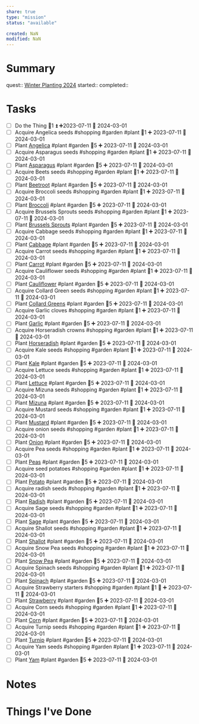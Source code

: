 ```yaml
---
share: true
type: "mission"
status: "available"

created: NaN 
modified: NaN
---
```

 
# Summary
quest:: [Winter Planting 2024](./Winter%20Planting%202024.md)
started:: 
completed::
# Tasks
- [ ] Do the Thing  🥄1 ⏫ ➕2023-07-11 🛫 2024-03-01 
- [ ] Acquire Angelica seeds #shopping #garden #plant 🥄1 ➕ 2023-07-11 🛫 2024-03-01 
- [ ] Plant [Angelica](Angelica.md) #plant #garden 🥄5 ➕ 2023-07-11 🛫 2024-03-01  
- [ ] Acquire Asparagus seeds #shopping #garden #plant 🥄1 ➕ 2023-07-11 🛫 2024-03-01 
- [ ] Plant [Asparagus](./Asparagus.md) #plant #garden 🥄5 ➕ 2023-07-11 🛫 2024-03-01  
- [ ] Acquire Beets seeds #shopping #garden #plant 🥄1 ➕ 2023-07-11 🛫 2024-03-01 
- [ ] Plant [Beetroot](./Beetroot.md) #plant #garden 🥄5 ➕ 2023-07-11 🛫 2024-03-01  
- [ ] Acquire Broccoli seeds #shopping #garden #plant 🥄1 ➕ 2023-07-11 🛫 2024-03-01 
- [ ] Plant [Broccoli](Broccoli.md) #plant #garden 🥄5 ➕ 2023-07-11 🛫 2024-03-01  
- [ ] Acquire Brussels Sprouts seeds #shopping #garden #plant 🥄1 ➕ 2023-07-11 🛫 2024-03-01 
- [ ] Plant [Brussels Sprouts](Brussels%20Sprouts.md) #plant #garden 🥄5 ➕ 2023-07-11 🛫 2024-03-01  
- [ ] Acquire Cabbage seeds #shopping #garden #plant 🥄1 ➕ 2023-07-11 🛫 2024-03-01 
- [ ] Plant [Cabbage](Cabbage.md) #plant #garden 🥄5 ➕ 2023-07-11 🛫 2024-03-01  
- [ ] Acquire Carrot seeds #shopping #garden #plant 🥄1 ➕ 2023-07-11 🛫 2024-03-01 
- [ ] Plant [Carrot](Carrot.md) #plant #garden 🥄5 ➕ 2023-07-11 🛫 2024-03-01  
- [ ] Acquire Cauliflower seeds #shopping #garden #plant 🥄1 ➕ 2023-07-11 🛫 2024-03-01 
- [ ] Plant [Cauliflower](./Cauliflower.md) #plant #garden 🥄5 ➕ 2023-07-11 🛫 2024-03-01  
- [ ] Acquire Collard Green seeds #shopping #garden #plant 🥄1 ➕ 2023-07-11 🛫 2024-03-01 
- [ ] Plant [Collard Greens](Collard%20Greens.md) #plant #garden 🥄5 ➕ 2023-07-11 🛫 2024-03-01  
- [ ] Acquire Garlic cloves #shopping #garden #plant 🥄1 ➕ 2023-07-11 🛫 2024-03-01 
- [ ] Plant [Garlic](Garlic.md) #plant #garden 🥄5 ➕ 2023-07-11 🛫 2024-03-01  
- [ ] Acquire Horseradish crowns #shopping #garden #plant 🥄1 ➕ 2023-07-11 🛫 2024-03-01 
- [ ] Plant [Horseradish](Horseradish.md) #plant #garden 🥄5 ➕ 2023-07-11 🛫 2024-03-01  
- [ ] Acquire Kale seeds #shopping #garden #plant 🥄1 ➕ 2023-07-11 🛫 2024-03-01 
- [ ] Plant [Kale](./Kale.md) #plant #garden 🥄5 ➕ 2023-07-11 🛫 2024-03-01  
- [ ] Acquire Lettuce seeds #shopping #garden #plant 🥄1 ➕ 2023-07-11 🛫 2024-03-01 
- [ ] Plant [Lettuce](./Lettuce.md) #plant #garden 🥄5 ➕ 2023-07-11 🛫 2024-03-01  
- [ ] Acquire Mizuna seeds #shopping #garden #plant 🥄1 ➕ 2023-07-11 🛫 2024-03-01 
- [ ] Plant [Mizuna](Mizuna.md) #plant #garden 🥄5 ➕ 2023-07-11 🛫 2024-03-01  
- [ ] Acquire Mustard seeds #shopping #garden #plant 🥄1 ➕ 2023-07-11 🛫 2024-03-01 
- [ ] Plant [Mustard](./Mustard.md) #plant #garden 🥄5 ➕ 2023-07-11 🛫 2024-03-01  
- [ ] Acquire onion seeds #shopping #garden #plant 🥄1 ➕ 2023-07-11 🛫 2024-03-01 
- [ ] Plant [Onion](Onion.md) #plant #garden 🥄5 ➕ 2023-07-11 🛫 2024-03-01  
- [ ] Acquire Pea seeds #shopping #garden #plant 🥄1 ➕ 2023-07-11 🛫 2024-03-01 
- [ ] Plant [Peas](./Peas.md) #plant #garden 🥄5 ➕ 2023-07-11 🛫 2024-03-01  
- [ ] Acquire seed potatoes #shopping #garden #plant 🥄1 ➕ 2023-07-11 🛫 2024-03-01 
- [ ] Plant [Potato](./Potato.md) #plant #garden 🥄5 ➕ 2023-07-11 🛫 2024-03-01  
- [ ] Acquire radish seeds #shopping #garden #plant 🥄1 ➕ 2023-07-11 🛫 2024-03-01 
- [ ] Plant [Radish](./Radish.md) #plant #garden 🥄5 ➕ 2023-07-11 🛫 2024-03-01  
- [ ] Acquire Sage seeds #shopping #garden #plant 🥄1 ➕ 2023-07-11 🛫 2024-03-01 
- [ ] Plant [Sage](./Sage.md) #plant #garden 🥄5 ➕ 2023-07-11 🛫 2024-03-01  
- [ ] Acquire Shallot seeds #shopping #garden #plant 🥄1 ➕ 2023-07-11 🛫 2024-03-01 
- [ ] Plant [Shallot](./Shallot.md) #plant #garden 🥄5 ➕ 2023-07-11 🛫 2024-03-01  
- [ ] Acquire Snow Pea seeds #shopping #garden #plant 🥄1 ➕ 2023-07-11 🛫 2024-03-01 
- [ ] Plant [Snow Pea](./Snow%20Pea.md) #plant #garden 🥄5 ➕ 2023-07-11 🛫 2024-03-01  
- [ ] Acquire Spinach seeds #shopping #garden #plant 🥄1 ➕ 2023-07-11 🛫 2024-03-01 
- [ ] Plant [Spinach](./Spinach.md) #plant #garden 🥄5 ➕ 2023-07-11 🛫 2024-03-01  
- [ ] Acquire Strawberry starters #shopping #garden #plant 🥄1 🔼 ➕ 2023-07-11 🛫 2024-03-01 
- [ ] Plant [Strawberry](./Strawberry.md) #plant #garden 🥄5 ➕ 2023-07-11 🛫 2024-03-01  
- [ ] Acquire Corn seeds #shopping #garden #plant 🥄1 ➕ 2023-07-11 🛫 2024-03-01 
- [ ] Plant [Corn](./Corn.md) #plant #garden 🥄5 ➕ 2023-07-11 🛫 2024-03-01  
- [ ] Acquire Turnip seeds #shopping #garden #plant 🥄1 ➕ 2023-07-11 🛫 2024-03-01 
- [ ] Plant [Turnip](Turnip.md) #plant #garden 🥄5 ➕ 2023-07-11 🛫 2024-03-01  
- [ ] Acquire Yam seeds #shopping #garden #plant 🥄1 ➕ 2023-07-11 🛫 2024-03-01 
- [ ] Plant [Yam](./Yam.md) #plant #garden 🥄5 ➕ 2023-07-11 🛫 2024-03-01  
# Notes

# Things I've Done